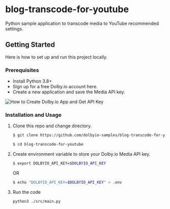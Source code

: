 # blog-transcode-for-youtube
Python sample application to transcode media to YouTube recommended settings.

## Getting Started

Here is how to set up and run this project locally.

### Prerequisites
* Install Python 3.8+
* Sign up for a free Dolby.io account here.
* Create a new application and save the Media API key.

![How to Create Dolby.io App and Get API Key](https://imgur.com/VKvQRio.gif)

### Installation and Usage
1. Clone this repo and change directory.
    ```sh
    $ git clone https://github.com/dolbyio-samples/blog-transcode-for-youtube

    $ cd blog-transcode-for-youtube
    ```
2. Create environment variable to store your Dolby.io Media API key.
    ```sh
    $ export DOLBYIO_API_KEY=$DOLBYIO_API_KEY
    ```
    OR

    ```sh
    $ echo "DOLBYIO_API_KEY=$DOLBYIO_API_KEY" > .env

    ```

3. Run the code
    ```sh
    python3 ./src/main.py
    ```